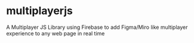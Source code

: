 # multiplayerjs
A Multiplayer JS Library using Firebase to add Figma/Miro like multiplayer experience to any web page in real time
